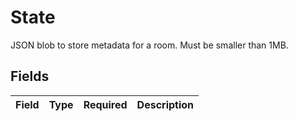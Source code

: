 # State

JSON blob to store metadata for a room. Must be smaller than 1MB.


## Fields

| Field       | Type        | Required    | Description |
| ----------- | ----------- | ----------- | ----------- |